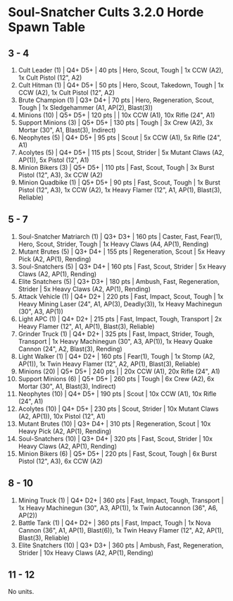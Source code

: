 # Soul-Snatcher Cults 3.2.0 Horde Spawn Table

## 3 - 4

1. Cult Leader (1) | Q4+ D5+ | 40 pts | Hero, Scout, Tough | 1x CCW (A2), 1x Cult Pistol (12", A2)
1. Cult Hitman (1) | Q4+ D5+ | 50 pts | Hero, Scout, Takedown, Tough | 1x CCW (A2), 1x Cult Pistol (12", A2)
1. Brute Champion (1) | Q3+ D4+ | 70 pts | Hero, Regeneration, Scout, Tough | 1x Sledgehammer (A1, AP(2), Blast(3))
1. Minions (10) | Q5+ D5+ | 120 pts |  | 10x CCW (A1), 10x Rifle (24", A1)
1. Support Minions (3) | Q5+ D5+ | 130 pts | Tough | 3x Crew (A2), 3x Mortar (30", A1, Blast(3), Indirect)
1. Neophytes (5) | Q4+ D5+ | 95 pts | Scout | 5x CCW (A1), 5x Rifle (24", A1)
1. Acolytes (5) | Q4+ D5+ | 115 pts | Scout, Strider | 5x Mutant Claws (A2, AP(1)), 5x Pistol (12", A1)
1. Minion Bikers (3) | Q5+ D5+ | 110 pts | Fast, Scout, Tough | 3x Burst Pistol (12", A3), 3x CCW (A2)
1. Minion Quadbike (1) | Q5+ D5+ | 90 pts | Fast, Scout, Tough | 1x Burst Pistol (12", A3), 1x CCW (A2), 1x Heavy Flamer (12", A1, AP(1), Blast(3), Reliable)

## 5 - 7

1. Soul-Snatcher Matriarch (1) | Q3+ D3+ | 160 pts | Caster, Fast, Fear(1), Hero, Scout, Strider, Tough | 1x Heavy Claws (A4, AP(1), Rending)
1. Mutant Brutes (5) | Q3+ D4+ | 155 pts | Regeneration, Scout | 5x Heavy Pick (A2, AP(1), Rending)
1. Soul-Snatchers (5) | Q3+ D4+ | 160 pts | Fast, Scout, Strider | 5x Heavy Claws (A2, AP(1), Rending)
1. Elite Snatchers (5) | Q3+ D3+ | 180 pts | Ambush, Fast, Regeneration, Strider | 5x Heavy Claws (A2, AP(1), Rending)
1. Attack Vehicle (1) | Q4+ D2+ | 220 pts | Fast, Impact, Scout, Tough | 1x Heavy Mining Laser (24", A1, AP(3), Deadly(3)), 1x Heavy Machinegun (30", A3, AP(1))
1. Light APC (1) | Q4+ D2+ | 215 pts | Fast, Impact, Tough, Transport | 2x Heavy Flamer (12", A1, AP(1), Blast(3), Reliable)
1. Grinder Truck (1) | Q4+ D2+ | 325 pts | Fast, Impact, Strider, Tough, Transport | 1x Heavy Machinegun (30", A3, AP(1)), 1x Heavy Quake Cannon (24", A2, Blast(3), Rending)
1. Light Walker (1) | Q4+ D2+ | 160 pts | Fear(1), Tough | 1x Stomp (A2, AP(1)), 1x Twin Heavy Flamer (12", A2, AP(1), Blast(3), Reliable)
1. Minions (20) | Q5+ D5+ | 240 pts |  | 20x CCW (A1), 20x Rifle (24", A1)
1. Support Minions (6) | Q5+ D5+ | 260 pts | Tough | 6x Crew (A2), 6x Mortar (30", A1, Blast(3), Indirect)
1. Neophytes (10) | Q4+ D5+ | 190 pts | Scout | 10x CCW (A1), 10x Rifle (24", A1)
1. Acolytes (10) | Q4+ D5+ | 230 pts | Scout, Strider | 10x Mutant Claws (A2, AP(1)), 10x Pistol (12", A1)
1. Mutant Brutes (10) | Q3+ D4+ | 310 pts | Regeneration, Scout | 10x Heavy Pick (A2, AP(1), Rending)
1. Soul-Snatchers (10) | Q3+ D4+ | 320 pts | Fast, Scout, Strider | 10x Heavy Claws (A2, AP(1), Rending)
1. Minion Bikers (6) | Q5+ D5+ | 220 pts | Fast, Scout, Tough | 6x Burst Pistol (12", A3), 6x CCW (A2)

## 8 - 10

1. Mining Truck (1) | Q4+ D2+ | 360 pts | Fast, Impact, Tough, Transport | 1x Heavy Machinegun (30", A3, AP(1)), 1x Twin Autocannon (36", A6, AP(2))
1. Battle Tank (1) | Q4+ D2+ | 360 pts | Fast, Impact, Tough | 1x Nova Cannon (36", A1, AP(1), Blast(6)), 1x Twin Heavy Flamer (12", A2, AP(1), Blast(3), Reliable)
1. Elite Snatchers (10) | Q3+ D3+ | 360 pts | Ambush, Fast, Regeneration, Strider | 10x Heavy Claws (A2, AP(1), Rending)

## 11 - 12

No units.